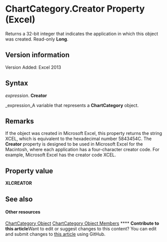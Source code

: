 
# ChartCategory.Creator Property (Excel)

Returns a 32-bit integer that indicates the application in which this object was created. Read-only  **Long**.


## Version information

Version Added: Excel 2013 


## Syntax

 _expression_. **Creator**

 _expression_A variable that represents a  **ChartCategory** object.


## Remarks

If the object was created in Microsoft Excel, this property returns the string XCEL, which is equivalent to the hexadecimal number 5843454C. The  **Creator** property is designed to be used in Microsoft Excel for the Macintosh, where each application has a four-character creator code. For example, Microsoft Excel has the creator code XCEL.


## Property value

 **XLCREATOR**


## See also


#### Other resources


 [ChartCategory Object](2060fdef-8da0-b549-462d-129cf093a3da.md)
 [ChartCategory Object Members](916d6391-fd6d-c425-cecb-f4c61c513886.md)
****   **Contribute to this article**Want to edit or suggest changes to this content? You can edit and submit changes to  [this article](https://github.com/jhershey00/VBA_Excel_Test/OpenXMLCon/articles/2e9f59f5-bfd2-9518-f34a-705216b85c3f.md) using GitHub.

